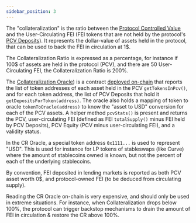 ```yaml
---
sidebar_position: 3
---
```

The "collateralization" is the ratio between the [Protocol Controlled Value](PCVManagement.md) and the User-Circulating FEI (FEI tokens that are not held by the protocol's [PCV Deposits](PCVDeposits.md)). It represents the dollar-value of assets held in the protocol, that can be used to back the FEI in circulation at 1$.

The Collateralization Ratio is expressed as a percentage, for instance if 100$ of assets are held in the protocol (PCV), and there are 50 User-Circulating FEI, the Collateralization Ratio is 200%.

The [Collateralization Oracle](https://github.com/fei-protocol/fei-protocol-core/blob/develop/contracts/oracle/collateralization/CollateralizationOracle.sol)) is a contract [deployed on-chain](https://etherscan.io/address/0xFF6f59333cfD8f4Ebc14aD0a0E181a83e655d257) that reports the list of token addresses of each asset held in the PCV `getTokensInPcv()`, and for each token address, the list of PCV Deposits that hold it `getDepositsForToken(address)`. The oracle also holds a mapping of token to oracle `tokenToOracle(address)` to know the "asset to USD" conversion for each of the PCV assets. A helper method `pcvStats()` is present and returns the PCV, user-circulating FEI (defined as FEI `totalSupply()` minus FEI held by PCV Deposits), PCV Equity (PCV minus user-circulating FEI), and a validity status.

In the CR Oracle, a special token address `0x1111...` is used to represent "USD". This is used for instance for LP tokens of stableswaps (like Curve) where the amount of stablecoins owned is known, but not the percent of each of the underlying stablecoins.

By convention, FEI deposited in lending markets is reported as both PCV asset worth 0$, and protocol-owned FEI (to be deduced from circulating supply).

Reading the CR Oracle on-chain is very expensive, and should only be used in extreme situations. For instance, when Collateralization drops below 100%, the protocol can trigger backstop mechanisms to drain the amount of FEI in circulation & restore the CR above 100%.

